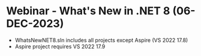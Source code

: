 # Webinar - What's New in .NET 8 (06-DEC-2023)

- WhatsNewNET8.sln includes all projects except Aspire (VS 2022 17.8)
- Aspire project requires VS 2022 17.9
